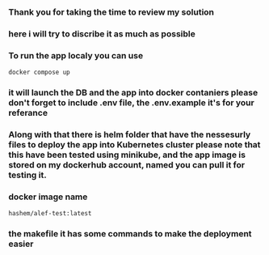 ### Thank you for taking the time to review my solution
### here i will try to discribe it as much as possible
### To run the app localy you can use 
`docker compose up` 
### it will launch the DB and the app into docker contaniers please don't forget to include .env file, the .env.example it's for your referance

### Along with that there is helm folder that have the nessesurly files to deploy the app into Kubernetes cluster please note that this have been tested using minikube, and the app image is stored on my dockerhub account, named you can pull it for testing it.
### docker image name
`hashem/alef-test:latest`
### the makefile it has some commands to make the deployment easier
